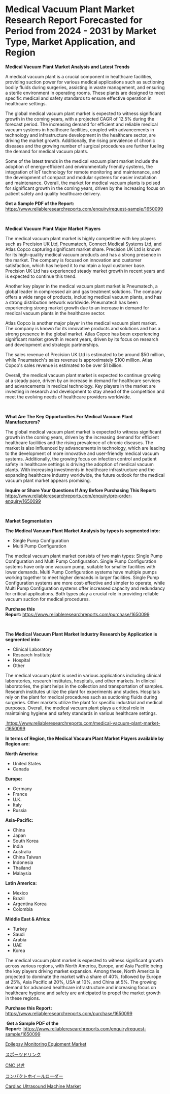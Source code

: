 <p><h1>Medical Vacuum Plant Market Research Report Forecasted for Period from 2024 -  2031 by Market Type, Market Application, and Region</h1></p><p><strong>Medical Vacuum Plant Market Analysis and Latest Trends</strong></p>
<p><p>A medical vacuum plant is a crucial component in healthcare facilities, providing suction power for various medical applications such as suctioning bodily fluids during surgeries, assisting in waste management, and ensuring a sterile environment in operating rooms. These plants are designed to meet specific medical and safety standards to ensure effective operation in healthcare settings.</p><p>The global medical vacuum plant market is expected to witness significant growth in the coming years, with a projected CAGR of 12.5% during the forecast period. The increasing demand for efficient and reliable medical vacuum systems in healthcare facilities, coupled with advancements in technology and infrastructure development in the healthcare sector, are driving the market growth. Additionally, the rising prevalence of chronic diseases and the growing number of surgical procedures are further fueling the demand for medical vacuum plants.</p><p>Some of the latest trends in the medical vacuum plant market include the adoption of energy-efficient and environmentally friendly systems, the integration of IoT technology for remote monitoring and maintenance, and the development of compact and modular systems for easier installation and maintenance. Overall, the market for medical vacuum plants is poised for significant growth in the coming years, driven by the increasing focus on patient safety and quality healthcare delivery.</p></p>
<p><strong>Get a Sample PDF of the Report:&nbsp;</strong> <a href="https://www.reliableresearchreports.com/enquiry/request-sample/1650099">https://www.reliableresearchreports.com/enquiry/request-sample/1650099</a></p>
<p>&nbsp;</p>
<p><strong>Medical Vacuum Plant Major Market Players</strong></p>
<p><p>The medical vacuum plant market is highly competitive with key players such as Precision UK Ltd, Pneumatech, Connect Medical Systems Ltd, and Atlas Copco capturing significant market share. Precision UK Ltd is known for its high-quality medical vacuum products and has a strong presence in the market. The company is focused on innovation and customer satisfaction, which has helped it to maintain a loyal customer base. Precision UK Ltd has experienced steady market growth in recent years and is expected to continue this trend.</p><p>Another key player in the medical vacuum plant market is Pneumatech, a global leader in compressed air and gas treatment solutions. The company offers a wide range of products, including medical vacuum plants, and has a strong distribution network worldwide. Pneumatech has been experiencing strong market growth due to an increase in demand for medical vacuum plants in the healthcare sector.</p><p>Atlas Copco is another major player in the medical vacuum plant market. The company is known for its innovative products and solutions and has a strong presence in the global market. Atlas Copco has been experiencing significant market growth in recent years, driven by its focus on research and development and strategic partnerships.</p><p>The sales revenue of Precision UK Ltd is estimated to be around $50 million, while Pneumatech's sales revenue is approximately $100 million. Atlas Copco's sales revenue is estimated to be over $1 billion.</p><p>Overall, the medical vacuum plant market is expected to continue growing at a steady pace, driven by an increase in demand for healthcare services and advancements in medical technology. Key players in the market are investing in research and development to stay ahead of the competition and meet the evolving needs of healthcare providers worldwide.</p></p>
<p>&nbsp;</p>
<p><strong>What Are The Key Opportunities For Medical Vacuum Plant Manufacturers?</strong></p>
<p><p>The global medical vacuum plant market is expected to witness significant growth in the coming years, driven by the increasing demand for efficient healthcare facilities and the rising prevalence of chronic diseases. The market is also influenced by advancements in technology, which are leading to the development of more innovative and user-friendly medical vacuum systems. Additionally, the growing focus on infection control and patient safety in healthcare settings is driving the adoption of medical vacuum plants. With increasing investments in healthcare infrastructure and the expanding healthcare industry worldwide, the future outlook for the medical vacuum plant market appears promising.</p></p>
<p><strong>Inquire or Share Your Questions If Any Before Purchasing This Report:</strong> <a href="https://www.reliableresearchreports.com/enquiry/pre-order-enquiry/1650099">https://www.reliableresearchreports.com/enquiry/pre-order-enquiry/1650099</a></p>
<p>&nbsp;</p>
<p><strong>Market Segmentation</strong></p>
<p><strong>The Medical Vacuum Plant Market Analysis by types is segmented into:</strong></p>
<p><ul><li>Single Pump Configuration</li><li>Multi Pump Configuration</li></ul></p>
<p><p>The medical vacuum plant market consists of two main types: Single Pump Configuration and Multi Pump Configuration. Single Pump Configuration systems have only one vacuum pump, suitable for smaller facilities with lower demands. Multi Pump Configuration systems have multiple pumps working together to meet higher demands in larger facilities. Single Pump Configuration systems are more cost-effective and simpler to operate, while Multi Pump Configuration systems offer increased capacity and redundancy for critical applications. Both types play a crucial role in providing reliable vacuum suction for medical procedures.</p></p>
<p><strong>Purchase this Report:&nbsp;</strong><a href="https://www.reliableresearchreports.com/purchase/1650099">https://www.reliableresearchreports.com/purchase/1650099</a></p>
<p>&nbsp;</p>
<p><strong>The Medical Vacuum Plant Market Industry Research by Application is segmented into:</strong></p>
<p><ul><li>Clinical Laboratory</li><li>Research Institute</li><li>Hospital</li><li>Other</li></ul></p>
<p><p>The medical vacuum plant is used in various applications including clinical laboratories, research institutes, hospitals, and other markets. In clinical laboratories, the plant helps in the collection and transportation of samples. Research institutes utilize the plant for experiments and studies. Hospitals rely on the plant for medical procedures such as suctioning fluids during surgeries. Other markets utilize the plant for specific industrial and medical purposes. Overall, the medical vacuum plant plays a critical role in maintaining hygiene and safety standards in various healthcare settings.</p></p>
<p><a href="https://www.reliableresearchreports.com/medical-vacuum-plant-market-r1650099">&nbsp;https://www.reliableresearchreports.com/medical-vacuum-plant-market-r1650099</a></p>
<p><strong>In terms of Region, the Medical Vacuum Plant Market Players available by Region are:</strong></p>
<p>
    <p> <strong> North America: </strong>
        <ul>
            <li>United States</li>
            <li>Canada</li>
        </ul>
        </p> 
    <p> <strong> Europe: </strong>
        <ul>
            <li>Germany</li>
            <li>France</li>
            <li>U.K.</li>
            <li>Italy</li>
            <li>Russia</li>
        </ul>
        </p> 
    <p> <strong> Asia-Pacific: </strong>
        <ul>
            <li>China</li>
            <li>Japan</li>
            <li>South Korea</li>
            <li>India</li>
            <li>Australia</li>
            <li>China Taiwan</li>
            <li>Indonesia</li>
            <li>Thailand</li>
            <li>Malaysia</li>
        </ul>
        </p> 
    <p> <strong> Latin America: </strong>
        <ul>
            <li>Mexico</li>
            <li>Brazil</li>
            <li>Argentina Korea</li>
            <li>Colombia</li>
        </ul>
        </p> 
    <p> <strong> Middle East & Africa: </strong>
        <ul>
            <li>Turkey</li>
            <li>Saudi</li>
            <li>Arabia</li>
            <li>UAE</li>
            <li>Korea</li>
        </ul>
    </p>
    </p>
<p><p>The medical vacuum plant market is expected to witness significant growth across various regions, with North America, Europe, and Asia Pacific being the key players driving market expansion. Among these, North America is projected to dominate the market with a share of 40%, followed by Europe at 25%, Asia Pacific at 20%, USA at 10%, and China at 5%. The growing demand for advanced healthcare infrastructure and increasing focus on healthcare hygiene and safety are anticipated to propel the market growth in these regions.</p></p>
<p><strong>Purchase this Report: </strong><a href="https://www.reliableresearchreports.com/purchase/1650099">https://www.reliableresearchreports.com/purchase/1650099</a></p>
<p>&nbsp;<strong>Get a Sample PDF of the Report:&nbsp;&nbsp;</strong><a href="https://www.reliableresearchreports.com/enquiry/request-sample/1650099">https://www.reliableresearchreports.com/enquiry/request-sample/1650099</a></p>
<p><strong></strong></p>
<p><p><a href="https://github.com/kufem1/Market-Research-Report-List-2/blob/main/epilepsy-monitoring-equipment-market.md">Epilepsy Monitoring Equipment Market</a></p><p><a href="https://github.com/zoetazuur/Market-Research-Report-List-1/blob/main/445150148235.md">スポーツドリンク</a></p><p><a href="https://medium.com/@rickymetzdvm/cnc-%EC%84%A0%EB%B0%98-%EC%8B%9C%EC%9E%A5-%EB%B6%84%EC%84%9D-%EA%B7%B8-cagr-%EC%8B%9C%EC%9E%A5-%EC%84%B8%EB%B6%84%ED%99%94-%EB%B0%8F-%EC%84%B8%EA%B3%84-%EC%82%B0%EC%97%85-%EA%B0%9C%EC%9A%94-faad461805da">CNC 선반</a></p><p><a href="https://medium.com/@josephmiller1959/%E3%82%B3%E3%83%B3%E3%83%91%E3%82%AF%E3%83%88%E3%83%9B%E3%82%A4%E3%83%BC%E3%83%AB%E3%83%AD%E3%83%BC%E3%83%80%E3%83%BC%E5%B8%82%E5%A0%B4-%E3%82%BF%E3%82%A4%E3%83%97-%E3%82%A2%E3%83%97%E3%83%AA%E3%82%B1%E3%83%BC%E3%82%B7%E3%83%A7%E3%83%B3-%E5%9C%B0%E7%90%86%E3%81%AB%E3%82%88%E3%82%8B%E5%8C%85%E6%8B%AC%E7%9A%84%E3%81%AA%E8%A9%95%E4%BE%A1-34b48ca13b19">コンパクトホイールローダー</a></p><p><a href="https://github.com/kosella/Market-Research-Report-List-3/blob/main/cardiac-ultrasound-machine-market.md">Cardiac Ultrasound Machine Market</a></p></p>